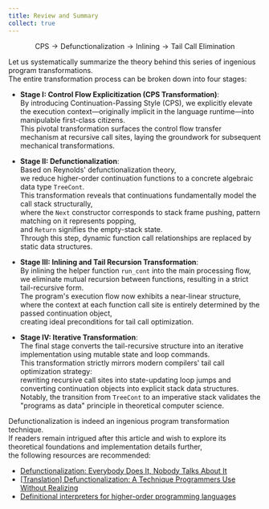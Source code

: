 ```yaml
---
title: Review and Summary
collect: true
---
```


$$ \text{CPS} \to \text{Defunctionalization} \to \text{Inlining} \to \text{Tail Call Elimination} $$

Let us systematically summarize the theory behind this series of ingenious program transformations.  
The entire transformation process can be broken down into four stages:

- **Stage I: Control Flow Explicitization (CPS Transformation)**:  
  By introducing Continuation-Passing Style (CPS), we explicitly elevate the execution context—originally implicit in the language runtime—into manipulable first-class citizens.  
  This pivotal transformation surfaces the control flow transfer mechanism at recursive call sites, laying the groundwork for subsequent mechanical transformations.

- **Stage II: Defunctionalization**:  
  Based on Reynolds' defunctionalization theory,  
  we reduce higher-order continuation functions to a concrete algebraic data type `TreeCont`.  
  This transformation reveals that continuations fundamentally model the call stack structurally,  
  where the `Next` constructor corresponds to stack frame pushing, pattern matching on it represents popping,  
  and `Return` signifies the empty-stack state.  
  Through this step, dynamic function call relationships are replaced by static data structures.

- **Stage III: Inlining and Tail Recursion Transformation**:  
  By inlining the helper function `run_cont` into the main processing flow,  
  we eliminate mutual recursion between functions, resulting in a strict tail-recursive form.  
  The program's execution flow now exhibits a near-linear structure,  
  where the context at each function call site is entirely determined by the passed continuation object,  
  creating ideal preconditions for tail call optimization.

- **Stage IV: Iterative Transformation**:  
  The final stage converts the tail-recursive structure into an iterative implementation using mutable state and loop commands.  
  This transformation strictly mirrors modern compilers' tail call optimization strategy:  
  rewriting recursive call sites into state-updating loop jumps and converting continuation objects into explicit stack data structures.  
  Notably, the transition from `TreeCont` to an imperative stack validates the "programs as data" principle in theoretical computer science.

Defunctionalization is indeed an ingenious program transformation technique.  
If readers remain intrigued after this article and wish to explore its theoretical foundations and implementation details further,  
the following resources are recommended:

- [Defunctionalization: Everybody Does It, Nobody Talks About It](https://blog.sigplan.org/2019/12/30/defunctionalization-everybody-does-it-nobody-talks-about-it/)
- [[Translation] Defunctionalization: A Technique Programmers Use Without Realizing](https://zhuanlan.zhihu.com/p/1936586173591032199)
- [Definitional interpreters for higher-order programming languages](https://dl.acm.org/doi/10.1145/800194.805852)